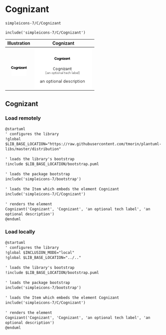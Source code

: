 # Cognizant


```text
simpleicons-7/C/Cognizant
```

```text
include('simpleicons-7/C/Cognizant')
```



| Illustration | Cognizant |
| :---: | :---: |
| ![illustration for Illustration](../../simpleicons-7/C/Cognizant.png) | ![illustration for Cognizant](../../simpleicons-7/C/Cognizant.Local.png) |




## Cognizant

### Load remotely
```plantuml
@startuml
' configures the library
!global $LIB_BASE_LOCATION="https://raw.githubusercontent.com/tmorin/plantuml-libs/master/distribution"

' loads the library's bootstrap
!include $LIB_BASE_LOCATION/bootstrap.puml

' loads the package bootstrap
include('simpleicons-7/bootstrap')

' loads the Item which embeds the element Cognizant
include('simpleicons-7/C/Cognizant')

' renders the element
Cognizant('Cognizant', 'Cognizant', 'an optional tech label', 'an optional description')
@enduml
```

### Load locally
```plantuml
@startuml
' configures the library
!global $INCLUSION_MODE="local"
!global $LIB_BASE_LOCATION="../.."

' loads the library's bootstrap
!include $LIB_BASE_LOCATION/bootstrap.puml

' loads the package bootstrap
include('simpleicons-7/bootstrap')

' loads the Item which embeds the element Cognizant
include('simpleicons-7/C/Cognizant')

' renders the element
Cognizant('Cognizant', 'Cognizant', 'an optional tech label', 'an optional description')
@enduml
```

